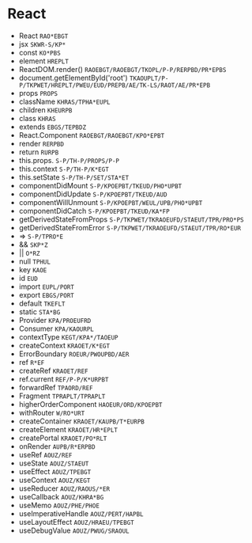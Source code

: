 # React

* React `RAO*EBGT`
* jsx `SKWR-S/KP*`
* const `KO*PBS`
* element `HREPLT`
* ReactDOM.render() `RAOEBGT/RAOEBGT/TKOPL/P-P/RERPBD/PR*EPBS`
* document.getElementById('root') `TKAOUPLT/P-P/TKPWET/HREPLT/PWEU/EUD/PREPB/AE/TK-LS/RAOT/AE/PR*EPB`
* props `PROPS`
* className `KHRAS/TPHA*EUPL`
* children `KHEURPB`
* class `KHRAS`
* extends `EBGS/TEPBDZ`
* React.Component `RAOEBGT/RAOEBGT/KPO*EPBT`
* render `RERPBD`
* return `RURPB`
* this.props. `S-P/TH-P/PROPS/P-P`
* this.context `S-P/TH-P/K*EGT`
* this.setState `S-P/TH-P/SET/STA*ET`
* componentDidMount `S-P/KPOEPBT/TKEUD/PHO*UPBT`
* componentDidUpdate `S-P/KPOEPBT/TKEUD/AUD`
* componentWillUnmount `S-P/KPOEPBT/WEUL/UPB/PHO*UPBT`
* componentDidCatch `S-P/KPOEPBT/TKEUD/KA*FP`
* getDerivedStateFromProps `S-P/TKPWET/TKRAOEUFD/STAEUT/TPR/PRO*PS`
* getDerivedStateFromError `S-P/TKPWET/TKRAOEUFD/STAEUT/TPR/RO*EUR`
* => `S-P/TPRO*E`
* && `SKP*Z`
* || `O*RZ`
* null `TPHUL`
* key `KAOE`
* id `EUD`
* import `EUPL/PORT`
* export `EBGS/PORT`
* default `TKEFLT`
* static `STA*BG`
* Provider `KPA/PROEUFRD`
* Consumer `KPA/KAOURPL`
* contextType `KEGT/KPA*/TAOEUP`
* createContext `KRAOET/K*EGT`
* ErrorBoundary `ROEUR/PWOUPBD/AER`
* ref `R*EF`
* createRef `KRAOET/REF`
* ref.current `REF/P-P/K*URPBT`
* forwardRef `TPAORD/REF`
* Fragment `TPRAPLT/TPRAPLT`
* higherOrderComponent `HAOEUR/ORD/KPOEPBT`
* withRouter `W/RO*URT`
* createContainer `KRAOET/KAUPB/T*EURPB`
* createElement `KRAOET/HR*EPLT`
* createPortal `KRAOET/PO*RLT`
* onRender `AUPB/R*ERPBD`
* useRef `AOUZ/REF`
* useState `AOUZ/STAEUT`
* useEffect `AOUZ/TPEBGT`
* useContext `AOUZ/KEGT`
* useReducer `AOUZ/RAOUS/*ER`
* useCallback `AOUZ/KHRA*BG`
* useMemo `AOUZ/PHE/PHOE`
* useImperativeHandle `AOUZ/PERT/HAPBL`
* useLayoutEffect `AOUZ/HRAEU/TPEBGT`
* useDebugValue `AOUZ/PWUG/SRAOUL`
